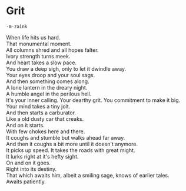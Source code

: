 # Grit
    -m-zaink 
When life hits us hard.  
That monumental moment.  
All columns shred and all hopes falter.  
Ivory strength turns meek.  
And heart takes a slow pace.  
You draw a deep sigh, only to let it dwindle away.  
Your eyes droop and your soul sags.  
And then something comes along.  
A lone lantern in the dreary night.    
A humble angel in the perilous hell.    
It's your inner calling. Your dearthy grit. You commitment to make it big.  
Your mind takes a tiny jolt.  
And then starts a carburator.  
Like a old dusty car that creaks.  
And on it starts.  
With few chokes here and there.  
It coughs and stumble but walks ahead far away.  
And then it coughs a bit more until it doesn't anymore.  
It picks up speed.  It takes the roads with great might.  
It lurks right at it's hefty sight.  
On and on it goes.  
Right into its destiny.  
That which awaits him, albeit a smiling sage, knows of earlier tales.  
Awaits patiently.  